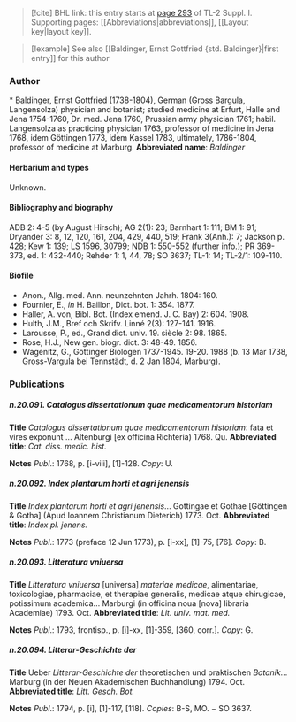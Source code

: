 > [!cite] BHL link: this entry starts at [page 293](https://www.biodiversitylibrary.org/page/33265020) of TL-2 Suppl. I.
> Supporting pages: [[Abbreviations|abbreviations]], [[Layout key|layout key]].

> [!example] See also [[Baldinger, Ernst Gottfried {std. Baldinger}|first entry]] for this author

### Author

\* Baldinger, Ernst Gottfried (1738-1804), German (Gross Bargula, Langensolza) physician and botanist; studied medicine at Erfurt, Halle and Jena 1754-1760, Dr. med. Jena 1760, Prussian army physician 1761; habil. Langensolza as practicing physician 1763, professor of medicine in Jena 1768, idem Göttingen 1773, idem Kassel 1783, ultimately, 1786-1804, professor of medicine at Marburg. 
**Abbreviated name**: *Baldinger*

#### Herbarium and types

Unknown.

#### Bibliography and biography

ADB 2: 4-5 (by August Hirsch); AG 2(1): 23; Barnhart 1: 111; BM 1: 91; Dryander 3: 8, 12, 120, 161, 204, 429, 440, 519; Frank 3(Anh.): 7; Jackson p. 428; Kew 1: 139; LS 1596, 30799; NDB 1: 550-552 (further info.); PR 369-373, ed. 1: 432-440; Rehder 1: 1, 44, 78; SO 3637; TL-1: 14; TL-2/1: 109-110.

#### Biofile

- Anon., Allg. med. Ann. neunzehnten Jahrh. 1804: 160.
- Fournier, E., *in* H. Baillon, Dict. bot. 1: 354. 1877.
- Haller, A. von, Bibl. Bot. (Index emend. J. C. Bay) 2: 604. 1908.
- Hulth, J.M., Bref och Skrifv. Linné 2(3): 127-141. 1916.
- Larousse, P., ed., Grand dict. univ. 19. siècle 2: 98. 1865.
- Rose, H.J., New gen. biogr. dict. 3: 48-49. 1856.
- Wagenitz, G., Göttinger Biologen 1737-1945. 19-20. 1988 (b. 13 Mar 1738, Gross-Vargula bei Tennstädt, d. 2 Jan 1804, Marburg).

### Publications

##### n.20.091. Catalogus dissertationum quae medicamentorum historiam

**Title**
*Catalogus dissertationum quae medicamentorum historiam*: fata et vires exponunt ... Altenburgi \[ex officina Richteria) 1768. Qu.
**Abbreviated title**: *Cat. diss. medic. hist.*

**Notes**
*Publ*.: 1768, p. \[i-viii\], \[1\]-128. *Copy*: U.

##### n.20.092. Index plantarum horti et agri jenensis

**Title**
*Index plantarum horti et agri jenensis*... Gottingae et Gothae \[Göttingen & Gotha\] (Apud Ioannem Christianum Dieterich) 1773. Oct.
**Abbreviated title**: *Index pl. jenens.*

**Notes**
*Publ*.: 1773 (preface 12 Jun 1773), p. \[i-xx\], \[1\]-75, \[76\]. *Copy*: B.

##### n.20.093. Litteratura vniuersa

**Title**
*Litteratura vniuersa* \[universa\] *materiae medicae*, alimentariae, toxicologiae, pharmaciae, et therapiae generalis, medicae atque chirugicae, potissimum academica... Marburgi (in officina noua \[nova\] libraria Academiae) 1793. Oct.
**Abbreviated title**: *Lit. univ. mat. med.*

**Notes**
*Publ*.: 1793, frontisp., p. \[i\]-xx, \[1\]-359, \[360, corr.\]. *Copy*: G.

##### n.20.094. Litterar-Geschichte der

**Title**
Ueber *Litterar-Geschichte der* theoretischen und praktischen *Botanik*... Marburg (in der Neuen Akademischen Buchhandlung) 1794. Oct.
**Abbreviated title**: *Litt. Gesch. Bot.*

**Notes**
*Publ*.: 1794, p. \[i\], \[1\]-117, \[118\]. *Copies*: B-S, MO. − SO 3637.

